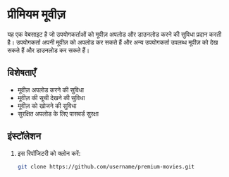 # प्रीमियम मूवीज़

यह एक वेबसाइट है जो उपयोगकर्ताओं को मूवीज़ अपलोड और डाउनलोड करने की सुविधा प्रदान करती है। उपयोगकर्ता अपनी मूवीज़ को अपलोड कर सकते हैं और अन्य उपयोगकर्ता उपलब्ध मूवीज़ को देख सकते हैं और डाउनलोड कर सकते हैं।

## विशेषताएँ

- मूवीज़ अपलोड करने की सुविधा
- मूवीज़ की सूची देखने की सुविधा
- मूवीज़ को खोजने की सुविधा
- सुरक्षित अपलोड के लिए पासवर्ड सुरक्षा

## इंस्टॉलेशन

1. इस रिपॉजिटरी को क्लोन करें:
   ```bash
   git clone https://github.com/username/premium-movies.git
